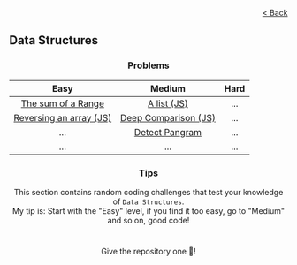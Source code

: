 <p align="right">
  <a href="../../../README.md">< Back</a>
</p>

<h2>Data Structures</h2>

<h3 align="center">Problems</h3>

<div align="center">

| Easy 	| Medium 	| Hard 	|
|:---:	|:---:	|:---:	|
| [The sum of a Range](./the-sum-of-a-range/problem.md)	| [A list (JS)](./a-list/problem.md) 	| ... 	|
| [Reversing an array (JS)](./reversing-an-array/problem.md) 	| [Deep Comparison (JS)](./deep-comparison/problem.md) 	| ... 	|
| ... | [Detect Pangram](./detect-pangram/problem.md) | ... |
| ... | ... | ... |

</div>

<h3 align="center">Tips</h3>

<p align="center">This section contains random coding challenges that test your knowledge of <code>Data Structures</code>.<br> My tip is: Start with the "Easy" level, if you find it too easy, go to "Medium" and so on, good code!</p>

#

<p align="center">Give the repository one 🌟!<p>
